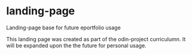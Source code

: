 # landing-page
Landing-page base for future eportfolio usage

This landing page was created as part of the odin-project curriculumn. It will be expanded upon the the future for personal usage.
